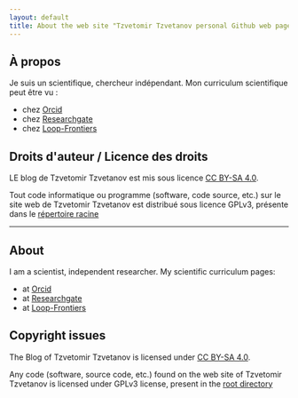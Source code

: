 ```yaml
---
layout: default
title: About the web site "Tzvetomir Tzvetanov personal Github web page"
---
```


## À propos ##

Je suis un scientifique, chercheur indépendant. Mon curriculum scientifique peut être vu :
- chez [Orcid](https://orcid.org/0000-0002-2553-4741)
- chez [Researchgate](https://www.researchgate.net/profile/Tzvetomir_Tzvetanov)
- chez [Loop-Frontiers](https://loop.frontiersin.org/people/17380/overview)

## Droits d'auteur / Licence des droits ##

LE blog de Tzvetomir Tzvetanov est mis sous licence [CC BY-SA 4.0](https://creativecommons.org/licenses/by-sa/4.0).

Tout code  informatique ou programme (software, code source, etc.) sur le site web de Tzvetomir Tzvetanov est distribué sous licence GPLv3, présente dans le [répertoire racine](https://github.com/tzvet/tzvet.github.io)

------

## About ##

I am a scientist, independent researcher. My scientific curriculum pages:
- at [Orcid](https://orcid.org/0000-0002-2553-4741)
- at [Researchgate](https://www.researchgate.net/profile/Tzvetomir_Tzvetanov)
- at [Loop-Frontiers](https://loop.frontiersin.org/people/17380/overview)

## Copyright issues ##

The Blog of Tzvetomir Tzvetanov is licensed under [CC BY-SA 4.0](https://creativecommons.org/licenses/by-sa/4.0).

Any code (software, source code, etc.) found on the web site of Tzvetomir Tzvetanov is licensed under GPLv3 license, present in the [root directory](https://github.com/tzvet/tzvet.github.io)

